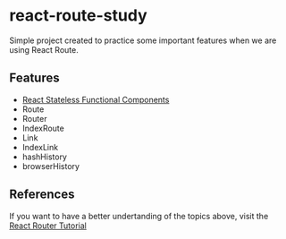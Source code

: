 # react-route-study

Simple project created to practice some important features when we are using React Route.

## Features

* [React Stateless Functional Components](https://hackernoon.com/react-stateless-functional-components-nine-wins-you-might-have-overlooked-997b0d933dbc#.6qpyj69i5)
* Route
* Router
* IndexRoute
* Link
* IndexLink
* hashHistory
* browserHistory

## References

If you want to have a better undertanding of the topics above, visit the [React Router Tutorial](https://github.com/reactjs/react-router-tutorial)
